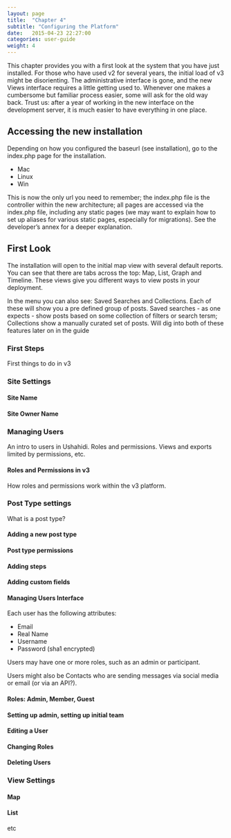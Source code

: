 ```yaml
---
layout: page
title:  "Chapter 4"
subtitle: "Configuring the Platform"
date:   2015-04-23 22:27:00
categories: user-guide
weight: 4
---
```


This chapter provides you with a first look at the system that you have just installed. For those who have used v2 for several years, the initial load of v3 might be disorienting. The administrative interface is gone, and the new Views interface requires a little getting used to. Whenever one makes a cumbersome but familiar process easier, some will ask for the old way back. Trust us: after a year of working in the new interface on the development server, it is much easier to have everything in one place.

## Accessing the new installation

Depending on how you configured the baseurl (see installation), go to the index.php page for the installation.

* Mac
* Linux
* Win

This is now the only url you need to remember; the index.php file is the controller within the new architecture; all pages are accessed via the index.php file, including any static pages (we may want to explain how to set up aliases for various static pages, especially for migrations). See the developer’s annex for a deeper explanation.

## First Look

The installation will open to the initial map view with several default reports. You can see that there are tabs across the top: Map, List, Graph and Timeline. These views give you different ways to view posts in your deployment.

In the menu you can also see: Saved Searches and Collections. Each of these will show you a pre defined group of posts. Saved searches - as one expects - show posts based on some collection of filters or search tersm; Collections show a manually curated set of posts. Will dig into both of these features later on in the guide

### First Steps

First things to do in v3

### Site Settings

#### Site Name

#### Site Owner Name

### Managing Users

An intro to users in Ushahidi. Roles and permissions. Views and exports limited by permissions, etc.

#### Roles and Permissions in v3

How roles and permissions work within the v3 platform.

### Post Type settings

What is a post type?

#### Adding a new post type

#### Post type permissions

#### Adding steps

#### Adding custom fields

#### Managing Users Interface

Each user has the following attributes:

* Email
* Real Name
* Username
* Password (sha1 encrypted)

Users may have one or more roles, such as an admin or participant.

Users might also be Contacts who are sending messages via social media or email (or via an API?).

#### Roles: Admin, Member, Guest

#### Setting up admin, setting up initial team

#### Editing a User

#### Changing Roles

#### Deleting Users

### View Settings

#### Map

#### List

etc
